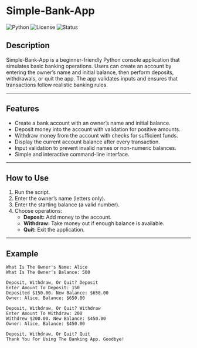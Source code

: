 # Simple-Bank-App

![Python](https://img.shields.io/badge/Python-3.10-blue)
![License](https://img.shields.io/badge/License-MIT-green)
![Status](https://img.shields.io/badge/Status-Completed-brightgreen)

## Description
Simple-Bank-App is a beginner-friendly Python console application that simulates basic banking operations. Users can create an account by entering the owner’s name and initial balance, then perform deposits, withdrawals, or quit the app. The app validates inputs and ensures that transactions follow realistic banking rules.

---

## Features
- Create a bank account with an owner’s name and initial balance.
- Deposit money into the account with validation for positive amounts.
- Withdraw money from the account with checks for sufficient funds.
- Display the current account balance after every transaction.
- Input validation to prevent invalid names or non-numeric balances.
- Simple and interactive command-line interface.

---

## How to Use

1. Run the script.
2. Enter the owner’s name (letters only).
3. Enter the starting balance (a valid number).
4. Choose operations:
   - **Deposit:** Add money to the account.
   - **Withdraw:** Take money out if enough balance is available.
   - **Quit:** Exit the application.

---

## Example

```plaintext
What Is The Owner's Name: Alice
What Is The Owner's Balance: 500

Deposit, Withdraw, Or Quit? Deposit
Enter Amount To Deposit: 150
Deposited $150.00. New Balance: $650.00
Owner: Alice, Balance: $650.00

Deposit, Withdraw, Or Quit? Withdraw
Enter Amount To Withdraw: 200
Withdrew $200.00. New Balance: $450.00
Owner: Alice, Balance: $450.00

Deposit, Withdraw, Or Quit? Quit
Thank You For Using The Banking App. Goodbye!
